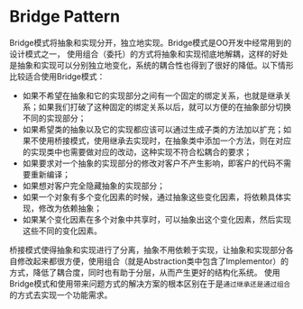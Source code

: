 # Bridge Pattern
Bridge模式将抽象和实现分开，独立地实现。Bridge模式是OO开发中经常用到的设计模式之一，
使用组合（委托）的方式将抽象和实现彻底地解耦，这样的好处是抽象和实现可以分别独立地变化，系统的耦合性也得到了很好的降低。以下情形比较适合使用Bridge模式：
- 如果不希望在抽象和它的实现部分之间有一个固定的绑定关系，也就是继承关系；如果我们打破了这种固定的绑定关系以后，就可以方便的在抽象部分切换不同的实现部分；
- 如果希望类的抽象以及它的实现都应该可以通过生成子类的方法加以扩充；如果不使用桥接模式，使用继承去实现时，在抽象类中添加一个方法，则在对应的实现类中也需要做对应的改动，这种实现不符合松耦合的要求；
- 如果要求对一个抽象的实现部分的修改对客户不产生影响，即客户的代码不需要重新编译；
- 如果想对客户完全隐藏抽象的实现部分；
- 如果一个对象有多个变化因素的时候，通过抽象这些变化因素，将依赖具体实现，修改为依赖抽象；
- 如果某个变化因素在多个对象中共享时，可以抽象出这个变化因素，然后实现这些不同的变化因素。

桥接模式使得抽象和实现进行了分离，抽象不用依赖于实现，让抽象和实现部分各自修改起来都很方便，使用组合（就是Abstraction类中包含了Implementor）的方式，降低了耦合度，同时也有助于分层，从而产生更好的结构化系统。
使用Bridge模式和使用带来问题方式的解决方案的根本区别在于是`通过继承还是通过组合`的方式去实现一个功能需求。
